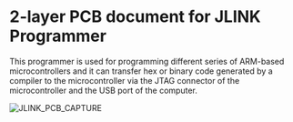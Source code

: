 # 2-layer PCB document for JLINK Programmer 

This programmer is used for programming different series of ARM-based microcontrollers and it can transfer hex or binary code generated by a compiler to the microcontroller via the JTAG connector of the microcontroller and the USB port of the computer.


![JLINK_PCB_CAPTURE](https://github.com/parhamsoltani/JLINK_programmer/assets/70743729/9b436b38-711d-4483-9215-2ba1b715c911)
